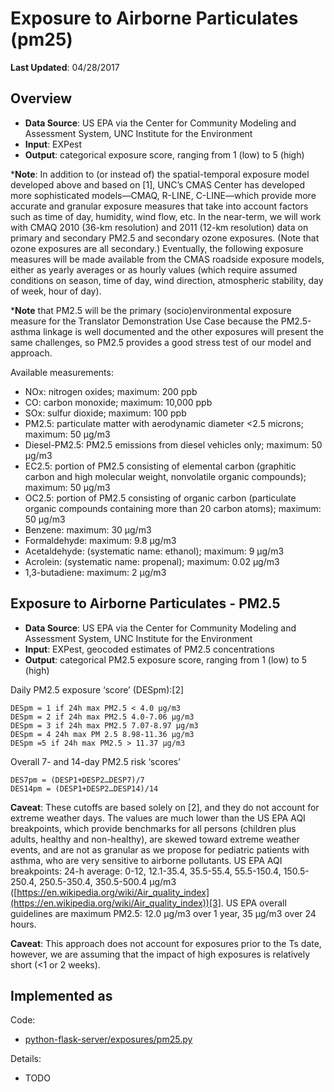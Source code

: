 # Exposure to Airborne Particulates (pm25)

**Last Updated**: 04/28/2017

## Overview

- **Data Source**: US EPA via the Center for Community Modeling and Assessment System, UNC Institute for the Environment - **Input**: EXPest- **Output**: categorical exposure score, ranging from 1 (low) to 5 (high)***Note**: In addition to (or instead of) the spatial-temporal exposure model developed above and based on [1], UNC’s CMAS Center has developed more sophisticated models—CMAQ, R-LINE, C-LINE—which provide more accurate and granular exposure measures that take into account factors such as time of day, humidity, wind flow, etc. In the near-term, we will work with CMAQ 2010 (36-km resolution) and 2011 (12-km resolution) data on primary and secondary PM2.5 and secondary ozone exposures. (Note that ozone exposures are all secondary.) Eventually, the following exposure measures will be made available from the CMAS roadside exposure models, either as yearly averages or as hourly values (which require assumed conditions on season, time of day, wind direction, atmospheric stability, day of week, hour of day).  ***Note** that PM2.5 will be the primary (socio)environmental exposure measure for the Translator Demonstration Use Case because the PM2.5-asthma linkage is well documented and the other exposures will present the same challenges, so PM2.5 provides a good stress test of our model and approach.Available measurements:
- NOx: nitrogen oxides; maximum: 200 ppb- CO: carbon monoxide; maximum: 10,000 ppb- SOx: sulfur dioxide; maximum: 100 ppb- PM2.5: particulate matter with aerodynamic diameter <2.5 microns; maximum: 50 μg/m3- Diesel-PM2.5: PM2.5 emissions from diesel vehicles only; maximum: 50 μg/m3- EC2.5: portion of PM2.5 consisting of elemental carbon (graphitic carbon and high molecular weight, nonvolatile organic compounds); maximum: 50 μg/m3- OC2.5: portion of PM2.5 consisting of organic carbon (particulate organic compounds containing more than 20 carbon atoms); maximum: 50 μg/m3- Benzene: maximum: 30 μg/m3- Formaldehyde: maximum: 9.8 μg/m3- Acetaldehyde: (systematic name: ethanol); maximum: 9 μg/m3- Acrolein: (systematic name: propenal); maximum: 0.02 μg/m3- 1,3-butadiene: maximum: 2 μg/m3

## Exposure to Airborne Particulates - PM2.5
- **Data Source**: US EPA via the Center for Community Modeling and Assessment System, UNC Institute for the Environment- **Input**: EXPest, geocoded estimates of PM2.5 concentrations- **Output**: categorical PM2.5 exposure score, ranging from 1 (low) to 5 (high)Daily PM2.5 exposure ‘score’ (DESpm):[2]

```DESpm = 1 if 24h max PM2.5 < 4.0 μg/m3DESpm = 2 if 24h max PM2.5 4.0-7.06 μg/m3DESpm = 3 if 24h max PM2.5 7.07-8.97 μg/m3DESpm = 4 24h max PM 2.5 8.98-11.36 μg/m3DESpm =5 if 24h max PM2.5 > 11.37 μg/m3
```Overall 7- and 14-day PM2.5 risk ‘scores’

```DES7pm = (DESP1+DESP2…DESP7)/7DES14pm = (DESP1+DESP2…DESP14)/14
```**Caveat**: These cutoffs are based solely on [2], and they do not account for extreme weather days. The values are much lower than the US EPA AQI breakpoints, which provide benchmarks for all persons (children plus adults, healthy and non-healthy), are skewed toward extreme weather events, and are not as granular as we propose for pediatric patients with asthma, who are very sensitive to airborne pollutants. US EPA AQI breakpoints: 24-h average: 0-12, 12.1-35.4, 35.5-55.4, 55.5-150.4, 150.5-250.4, 250.5-350.4, 350.5-500.4 μg/m3 ([https://en.wikipedia.org/wiki/Air_quality_index](https://en.wikipedia.org/wiki/Air_quality_index))[3]. US EPA overall guidelines are maximum PM2.5:  12.0 μg/m3 over 1 year, 35 μg/m3 over 24 hours.**Caveat**: This approach does not account for exposures prior to the Ts date, however, we are assuming that the impact of high exposures is relatively short (<1 or 2 weeks).

## Implemented as

Code: 

- [python-flask-server/exposures/pm25.py](../python-flask-server/exposures/pm25.py)

Details:

- TODO